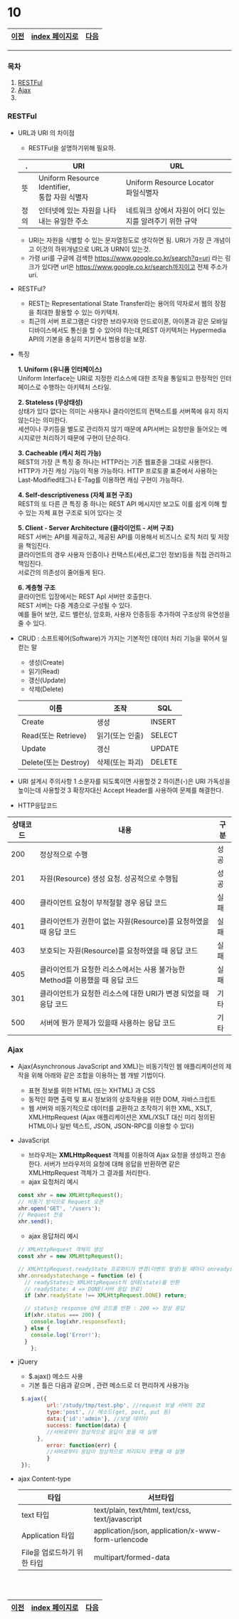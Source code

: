 # 10

[이전](./09.md)|[index 페이지로](./00index.md) |[다음](./11.md)
---|---|---
<hr>

### 목차
1. [RESTFul](#RESTFul)
1. [Ajax](#Ajax)
1.

### RESTFul
  - URL과 URI 의 차이점
    + RESTFul을 설명하기위해 필요하.
    
    .|URI|URL
    --|--|--
    뜻|Uniform Resource Identifier,<br> 통합 자원 식별자|Uniform Resource Locator<br> 파일식별자
    정의|인터넷에 있는 자원을 나타내는 유일한 주소|네트워크 상에서 자원이 어디 있는지를 알려주기 위한 규약
    + URI는 자원을 식별할 수 있는 문자열정도로 생각하면 됨. URI가 가장 큰 개념이고 이것의 하위개념으로 URL과 URN이 있는것.
    + 가령 uri를 구글에 검색한 https://www.google.co.kr/search?q=uri 라는 링크가 있다면 url은 https://www.google.co.kr/search까지이고
    전체 주소가 uri.
    
  - RESTFul?
    + REST는 Representational State Transfer라는 용어의 약자로서 웹의 장점을 최대한 활용할 수 있는 아키텍처.
    + 최근의 서버 프로그램은 다양한 브라우저와 안드로이폰, 아이폰과 같은 모바일 디바이스에서도 통신을 할 수 있어야 하는데,REST 아키텍처는 Hypermedia API의 기본을 충실히 지키면서 범용성을 보장.
    
  - 특징
	

	**1. Uniform (유니폼 인터페이스)**<br>
	Uniform Interface는 URI로 지정한 리소스에 대한 조작을 통일되고 한정적인 인터페이스로 수행하는 아키텍처 스타일.
	
	**2. Stateless (무상태성)**<br>
	상태가 있다 없다는 의미는 사용자나 클라이언트의 컨택스트를 서버쪽에 유지 하지 않는다는 의미한다.<br>
	세션이나 쿠키등을 별도로 관리하지 않기 때문에 API서버는 요청만을 들어오는 메시지로만 처리하기 때문에 구현이 단순하다.
	
	**3. Cacheable (캐시 처리 가능)**<br>
	REST의 가장 큰 특징 중 하나는 HTTP라는 기존 웹표준을 그대로 사용한다.<br>
	HTTP가 가진 캐싱 기능이 적용 가능하다. HTTP 프로토콜 표준에서 사용하는 Last-Modified태그나 E-Tag를 이용하면 캐싱 구현이 가능하다.
	
	**4. Self-descriptiveness (자체 표현 구조)**<br>
	REST의 또 다른 큰 특징 중 하나는 REST API 메시지만 보고도 이를 쉽게 이해 할 수 있는 자체 표현 구조로 되어 있다는 것
	
	**5. Client - Server Architecture (클라이언트 - 서버 구조)**<br>
	REST 서버는 API를 제공하고, 제공된 API를 이용해서 비즈니스 로직 처리 및 저장을 책임진다.<br>
	클라이언트의 경우 사용자 인증이나 컨택스트(세션,로그인 정보)등을 직접 관리하고 책임진다.<br>
	서로간의 의존성이 줄어들게 된다.
	
	**6. 계층형 구조**<br>
	클라이언트 입장에서는 REST ApI 서버만 호출한다.<br>
	REST 서버는 다중 계층으로 구성될 수 있다. <br>예를 들어 보안, 로드 밸런싱, 암호화, 사용자 인증등등 추가하여 구조상의 유연성을 줄 수 있다.
  - CRUD : 소프트웨어(Software)가 가지는 기본적인 데이터 처리 기능을 묶어서 일컫는 말
    + 생성(Create)
    + 읽기(Read)
    + 갱신(Update)
    + 삭제(Delete)

	이름|	조작|	SQL
	---|---|---
	Create|	생성	|INSERT
	Read(또는 Retrieve)|	읽기(또는 인출)|	SELECT
	Update|	갱신|	UPDATE
	Delete(또는 Destroy)|	삭제(또는 파괴)|	DELETE
	
   - URI 설계시 주의사항
   	1 소문자를 되도록이면 사용할것
	2 하이픈(-)은 URI 가독성을 높이는데 사용할것
	3 확장자대신 Accept Header를 사용하여 문제를 해결한다.
   
   - HTTP응답코드
	
   상태코드|내용| 구분 
   ---|---|---
   200|	정상적으로 수행|성공 
   201|	자원(Resource) 생성 요청. 성공적으로 수행됨|성공 
   400|	클라이언트 요청이 부적절할 경우 응답 코드|실패 
   401|	클라이언트가 권한이 없는 자원(Resource)를 요청하였을 때 응답 코드|실패 
   403|	보호되는 자원(Resource)를 요청하였을 때 응답 코드|실패 
   405|	클라이언트가 요청한 리소스에서는 사용 불가능한 Method를 이용했을 때 응답 코드|실패 
   301|	클라이언트가 요청한 리소스에 대한 URI가 변경 되었을 때 응답 코드|기타
   500|	서버에 뭔가 문제가 있을때 사용하는 응답 코드|기타
   
   ### Ajax
   
  - Ajax(Asynchronous JavaScript and XML)는 비동기적인 웹 애플리케이션의 제작을 위해 아래와 같은 조합을 이용하는 웹 개발 기법이다.

    + 표현 정보를 위한 HTML (또는 XHTML) 과 CSS
    + 동적인 화면 출력 및 표시 정보와의 상호작용을 위한 DOM, 자바스크립트
    + 웹 서버와 비동기적으로 데이터를 교환하고 조작하기 위한 XML, XSLT, XMLHttpRequest (Ajax 애플리케이션은 XML/XSLT 대신 미리 정의된 HTML이나 일반 텍스트, JSON, JSON-RPC를 이용할 수 있다)
  - JavaScript 
	+ 브라우저는 **XMLHttpRequest** 객체를 이용하여 Ajax 요청을 생성하고 전송한다. 서버가 브라우저의 요청에 대해 응답을 반환하면 같은 XMLHttpRequest 객체가 그 결과를 처리한다.
	+ ajax 요청처리 예시
	
	```js
	const xhr = new XMLHttpRequest();
	// 비동기 방식으로 Request 오픈
	xhr.open('GET', '/users');
	// Request 전송
	xhr.send();
	```
	+ ajax 응답처리 예시
	```js
	// XMLHttpRequest 객체의 생성
	const xhr = new XMLHttpRequest();
	
	// XMLHttpRequest.readyState 프로퍼티가 변경(이벤트 발생)될 때마다 onreadystatechange 이벤트 핸들러가 호출된다.
	xhr.onreadystatechange = function (e) {
	  // readyStates는 XMLHttpRequest의 상태(state)를 반환
	  // readyState: 4 => DONE(서버 응답 완료)
	  if (xhr.readyState !== XMLHttpRequest.DONE) return;
	
	  // status는 response 상태 코드를 반환 : 200 => 정상 응답
	  if(xhr.status === 200) {
	    console.log(xhr.responseText);
	  } else {
	    console.log('Error!');
	  }
		};
	```
 - jQuery
   + $.ajax() 메소드 사용
   + 기본 틀은 다음과 같으며 , 관련 메소드로 더 편리하게 사용가능
   ```js
   	$.ajax({
    		url:'/study/tmp/test.php', //request 보낼 서버의 경로
    		type:'post', // 메소드(get, post, put 등)
    		data:{'id':'admin'}, //보낼 데이터
    		success: function(data) {
        	//서버로부터 정상적으로 응답이 왔을 때 실행
   		 },
    		error: function(err) {
        	//서버로부터 응답이 정상적으로 처리되지 못햇을 때 실행
    		}
	});


   ```
   
   
 - ajax Content-type	
	
	타입|	서브타입
	--|--
	text 타입|	text/plain, text/html, text/css, text/javascript
	Application 타입|	application/json, application/x-www-form-urlencode
	File을 업로드하기 위한 타입|	multipart/formed-data

	<br><br>
	
[이전](./09.md)|[index 페이지로](./00index.md) |[다음](./11.md)
---|---|---
